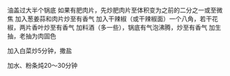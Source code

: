 油盖过大半个锅底
如果有肥肉片，先炒肥肉片至体积变为之前的二分之一或至微焦
加入葱姜蒜和肉片炒至有香气
加入干辣椒（或干辣椒面）一个八角，若干花椒，两片香叶炒至有香气
加料酒（多一些），锅底有气泡沸腾，炒至有香气
加生抽，老抽为肉固色

加入白菜炒5分钟，撒盐

加水、粉条炖20～30分钟
